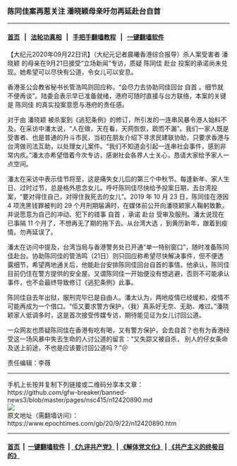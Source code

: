 ### 陈同佳案再惹关注 潘晓颖母亲吁勿再延赴台自首
------------------------

#### [首页](https://github.com/gfw-breaker/banned-news3/blob/master/README.md) &nbsp;&nbsp;|&nbsp;&nbsp; [法轮功真相](https://github.com/begood0513/basic/blob/master/README.md)  &nbsp;&nbsp;|&nbsp;&nbsp; [手把手翻墙教程](https://github.com/gfw-breaker/guides/wiki)  &nbsp;&nbsp;|&nbsp;&nbsp; [一键翻墙软件](https://github.com/gfw-breaker/nogfw/blob/master/README.md)  



<div><p>
 【大纪元2020年09月22日讯】（大纪元记者晨曦香港综合报导）杀人案受害者
 <ok href="https://www.epochtimes.com/gb/tag/%E6%BD%98%E6%99%93%E9%A2%96.html">
  潘晓颖
 </ok>
 的母亲在9月21日接受“立场新闻”专访，质疑
 <ok href="https://www.epochtimes.com/gb/tag/%E9%99%88%E5%90%8C%E4%BD%B3.html">
  陈同佳
 </ok>
 <ok href="https://www.epochtimes.com/gb/tag/%E8%B5%B4%E5%8F%B0.html">
  赴台
 </ok>
 投案的承诺尚未兑现。她希望可以尽快有公道，令女儿可以安息。
</p>
<p>
 香港圣公会教省秘书长管浩鸣则回应称，“会尽力去协助同佳回台
 <ok href="https://www.epochtimes.com/gb/tag/%E8%87%AA%E9%A6%96.html">
  自首
 </ok>
 。细节就不便再谈”。陆委会表示早已准备就绪，港府可随时直接与台方联络，本案的关键是
 <ok href="https://www.epochtimes.com/gb/tag/%E9%99%88%E5%90%8C%E4%BD%B3.html">
  陈同佳
 </ok>
 的真实投案意愿与港府的责任感。
</p>
<p>
 对于由
 <ok href="https://www.epochtimes.com/gb/tag/%E6%BD%98%E6%99%93%E9%A2%96.html">
  潘晓颖
 </ok>
 被杀案到《逃犯条例》的修订，所引发的一连串风暴令港人始料不及。在采访中潘太说，“人在做，天在看，天网恢恢，疏而不漏”。我们一家人既是受害者、也是普通的升斗市民，当初在朋友介绍下寻求民建联协助，只要求香港与台湾做司法互助，以处理女儿案件。“我们不知道会引起一连串社会事件，感到非常内疚。”潘太亦希望借着今次专访，感谢社会各界人士关心，恳请大家给予家人一点空间。
</p>
<p>
 潘太在采访中表示佳节将至，这是痛失女儿后的第三个中秋节。每逢新年、家人生日、过时过节，总是格外思念女儿。呼吁陈同佳尽快给予投案日期，去台湾投案，“要对得住自己，对得住我死去的女儿”。2019 年 10 月 23 日，陈同佳在港因 4 项洗黑钱罪被判的 29 个月刑期届满时，在媒体前公开向潘晓颖家人鞠躬致歉，并说愿意为自己的冲动、犯下的错事
 <ok href="https://www.epochtimes.com/gb/tag/%E8%87%AA%E9%A6%96.html">
  自首
 </ok>
 ，承诺
 <ok href="https://www.epochtimes.com/gb/tag/%E8%B5%B4%E5%8F%B0.html">
  赴台
 </ok>
 受审及服刑。潘太说现在已事隔 11 个月了，不想再无了期的拖下去。从台湾大选 ，到黄历新年，跟着到疫情。勿再延误了。
</p>
<p>
 潘太在访问中提及，台湾当局与香港警务处已开通“单一特别窗口”，随时准备陈同佳赴台。协助陈同佳的管浩鸣（21日）则只回应称希望尽快解决事件，但不便透露细节，希望两地通关后，他能赴台安排陈同佳回台自首的事情。他承认，陈同佳目前仍住在警方提供的安全屋。又谓陈同佳一开始便没有想逃避，否则不可能承认事件，也不会最终导致修订《逃犯条例》此事。
</p>
<p>
 陈同佳自去年出狱，服刑完毕已是自由人。潘太认为，两地疫情已经缓和，疫情不可能再成为一个借口。“佢又要求警方保护，（我）真系好无奈、无助、难过。”潘晓颖家人低调多时，这是首次接受传媒专访，期待能见证为女儿讨回公道。
</p>
<p>
 一众网友也质疑陈同佳在香港有吃有喝，又有警方保护，会去自首？也有为香港经受这一场风暴中失去生命的人讨公道的留言：“又失踪又被自杀， 别人的仔女条命及送上前途，不也是应该要讨回公道吗 ? ”＠
</p>
<p>
 责任编辑：李薇
</p>
</div>
<hr/>
手机上长按并复制下列链接或二维码分享本文章：<br/>
https://github.com/gfw-breaker/banned-news3/blob/master/pages/nsc415/n12420890.md <br/>
<a href='https://github.com/gfw-breaker/banned-news3/blob/master/pages/nsc415/n12420890.md'><img src='https://github.com/gfw-breaker/banned-news3/blob/master/pages/nsc415/n12420890.md.png'/></a> <br/>
原文地址（需翻墙访问）：https://www.epochtimes.com/gb/20/9/22/n12420890.htm


------------------------
#### [首页](https://github.com/gfw-breaker/banned-news3/blob/master/README.md) &nbsp;|&nbsp; [一键翻墙软件](https://github.com/gfw-breaker/nogfw/blob/master/README.md) &nbsp;| [《九评共产党》](https://github.com/gfw-breaker/9ping.md/blob/master/README.md#九评之一评共产党是什么) | [《解体党文化》](https://github.com/gfw-breaker/jtdwh.md/blob/master/README.md) | [《共产主义的终极目的》](https://github.com/gfw-breaker/gczydzjmd.md/blob/master/README.md)


<img src='http://gfw-breaker.win/banned-news3/pages/nsc415/n12420890.md' width='0px' height='0px'/>